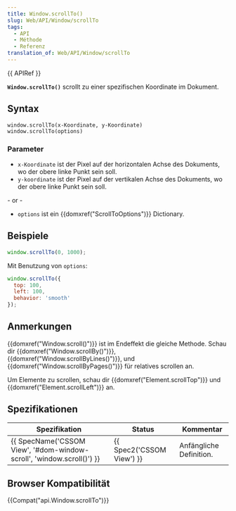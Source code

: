 ```yaml
---
title: Window.scrollTo()
slug: Web/API/Window/scrollTo
tags:
  - API
  - Méthode
  - Referenz
translation_of: Web/API/Window/scrollTo
---
```

{{ APIRef }}

**`Window.scrollTo()`** scrollt zu einer spezifischen Koordinate im Dokument.

## Syntax

    window.scrollTo(x-Koordinate, y-Koordinate)
    window.scrollTo(options)

### Parameter

- `x-Koordinate` ist der Pixel auf der horizontalen Achse des Dokuments, wo der obere linke Punkt sein soll.
- `y-koordinate` ist der Pixel auf der vertikalen Achse des Dokuments, wo der obere linke Punkt sein soll.

\- or -

- `options` ist ein {{domxref("ScrollToOptions")}} Dictionary.

## Beispiele

```js
window.scrollTo(0, 1000);
```

Mit Benutzung von `options`:

```js
window.scrollTo({
  top: 100,
  left: 100,
  behavior: 'smooth'
});
```

## Anmerkungen

{{domxref("Window.scroll()")}} ist im Endeffekt die gleiche Methode. Schau dir {{domxref("Window.scrollBy()")}}, {{domxref("Window.scrollByLines()")}}, und {{domxref("Window.scrollByPages()")}} für relatives scrollen an.

Um Elemente zu scrollen, schau dir {{domxref("Element.scrollTop")}} und {{domxref("Element.scrollLeft")}} an.

## Spezifikationen

| Spezifikation                                                                                | Status                           | Kommentar               |
| -------------------------------------------------------------------------------------------- | -------------------------------- | ----------------------- |
| {{ SpecName('CSSOM View', '#dom-window-scroll', 'window.scroll()') }} | {{ Spec2('CSSOM View') }} | Anfängliche Definition. |

## Browser Kompatibilität

{{Compat("api.Window.scrollTo")}}
